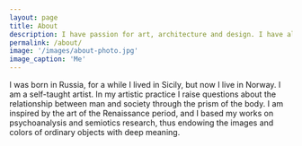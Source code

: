 ```yaml
---
layout: page
title: About
description: I have passion for art, architecture and design. I have always painted through my life.
permalink: /about/
image: '/images/about-photo.jpg'
image_caption: 'Me'
---
```


I was born in Russia, for a while I lived in Sicily, but now I live in Norway. I am a self-taught artist. 
In my artistic practice I raise questions about the relationship between man and society through the prism of the body.
I am inspired by the art of the Renaissance period, and I based my works on psychoanalysis and semiotics research, thus endowing the images and colors of ordinary objects with deep meaning.

<!--
<div class="gallery-box">
  <div class="gallery">
    <img src="/images/100.jpg" loading="lazy">
    <img src="/images/101.jpg" loading="lazy">
    <img src="/images/102.jpg" loading="lazy">
  </div>
  <em>Gallery / <a href="https://unsplash.com/" target="_blank">Unsplash</a></em>
</div>
-->